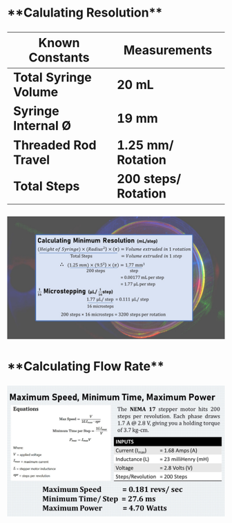 <h1> **Calulating Resolution**

Known Constants | Measurements
--------------- | ----------------
Total Syringe Volume | 20 mL
Syringe Internal Ø | 19 mm
Threaded Rod Travel | 1.25 mm/ Rotation
Total Steps | 200 steps/ Rotation

![Minimum Resolution and Microstepping](/Resolution.jpg)

<h1> **Calculating Flow Rate**

![Flow Rate](/Flow_Rate.jpg)
